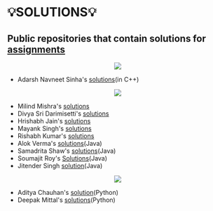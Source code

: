 # 💡SOLUTIONS💡

## Public repositories that contain solutions for [assignments](https://github.com/kunal-kushwaha/DSA-Bootcamp-Java/tree/main/assignments)

<div align="center">
<img src="https://img.shields.io/badge/C%2B%2B-00599C?style=for-the-badge&logo=c%2B%2B&logoColor=white">
  </div>
  
- Adarsh Navneet Sinha's [solutions](https://github.com/geeky01adarsh/DSA-Interview-Questions)(in C++)

<div align="center">
<img src="https://img.shields.io/badge/Java-ED8B00?style=for-the-badge&logo=java&logoColor=white">
  </div>
  
- Milind Mishra's [solutions](https://github.com/thatbeautifuldream/java-dsa-bootcamp)
- Divya Sri Darimisetti's [solutions](https://github.com/irsayvid/problem-attic)
- Hrishabh Jain's [solutions](https://github.com/Hrishabh5/Java-DSA-Kunal-Kushwaha)
- Mayank Singh's [solutions](https://github.com/mayankkuthar/DSA-with-JAVA)
- Rishabh Kumar's [solutions](https://github.com/crishabhkumar/Leetcode)
- Alok Verma's [solutions](https://github.com/alokVerma749/DSA-Bootcamp-assignment-solutions.git)(Java)
- Samadrita Shaw's [solutions](https://github.com/Samadrita-Shaw/Leetcode-Solutions-DSAwithKunal)(Java)
- Soumajit Roy's [Solutions](https://github.com/Soumajit-Roy/DSA-Assignment-Solution)(Java)
- Jitender Singh [solution](https://github.com/sharpsailor/Java.git)(Java)

<div align="center">
<img src="https://img.shields.io/badge/Python-FFD43B?style=for-the-badge&logo=python&logoColor=darkgreen">
  </div>

- Aditya Chauhan's [solution](https://github.com/aditya-2703/DSA)(Python)
- Deepak Mittal's [solutions](https://github.com/yesdeepakmittal/competitive-coding/tree/main/Kunal-DSA-Py-Solution)(Python)
